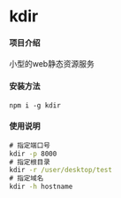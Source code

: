 # kdir

#### 项目介绍
小型的web静态资源服务

#### 安装方法

```
npm i -g kdir
```

#### 使用说明

```cmd
# 指定端口号
kdir -p 8000
# 指定根目录
kdir -r /user/desktop/test
# 指定域名
kdir -h hostname
```
